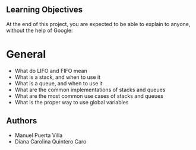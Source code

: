 ## Learning Objectives
At the end of this project, you are expected to be able to explain to anyone, without the help of Google:

# General
- What do LIFO and FIFO mean
- What is a stack, and when to use it
- What is a queue, and when to use it
- What are the common implementations of stacks and queues
- What are the most common use cases of stacks and queues
- What is the proper way to use global variables

## Authors

- Manuel Puerta Villa
- Diana Carolina Quintero Caro
